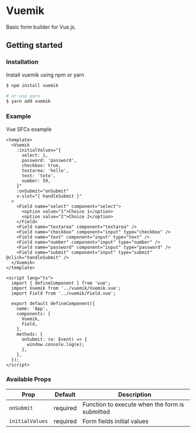 # Vuemik

Basic form builder for Vue.js.

## Getting started
### Installation

Install vuemik using npm or yarn
```bash
$ npm install vuemik

# or use yarn
$ yarn add vuemik
```

### Example
Vue SFCs example
```vue
<template>
  <Vuemik
    :initialValues="{
      select: 1,
      password: 'password',
      checkbox: true,
      textarea: 'hello',
      text: 'toto',
      number: 59,
    }"
    :onSubmit="onSubmit"
    v-slot="{ handleSubmit }"
  >
    <Field name="select" component="select">
      <option value="1">Choice 1</option>
      <option value="2">Choice 2</option>
    </Field>
    <Field name="textarea" component="textarea" />
    <Field name="checkbox" component="input" type="checkbox" />
    <Field name="text" component="input" type="text" />
    <Field name="number" component="input" type="number" />
    <Field name="password" component="input" type="password" />
    <Field name="submit" component="input" type="submit" @click="handleSubmit" />
  </Vuemik>
</template>

<script lang="ts">
  import { defineComponent } from 'vue';
  import Vuemik from '../vuemik/Vuemik.vue';
  import Field from '../vuemik/Field.vue';

  export default defineComponent({
    name: 'App',
    components: {
      Vuemik,
      Field,
    },
    methods: {
      onSubmit: (e: Event) => {
        window.console.log(e);
      },
    },
  });
</script>
```

### Available Props
| Prop           | Default  | Description                                                                  |
| -------------- | -------- | ---------------------------------------------------------------------------- |
| `onSubmit`  | required        | Function to execute when the form is submitted                       |
| `initialValues` | required        | Form fields initial values                                          |
